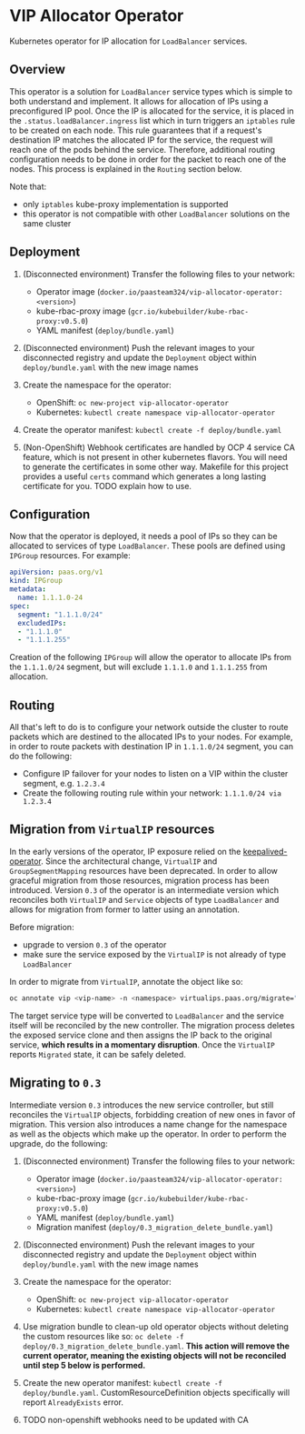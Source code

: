 # VIP Allocator Operator

Kubernetes operator for IP allocation for `LoadBalancer` services.

## Overview

This operator is a solution for `LoadBalancer` service types which is simple to both understand and implement. It allows for allocation of IPs using a preconfigured IP pool. Once the IP is allocated for the service, it is placed in the `.status.loadBalancer.ingress` list which in turn triggers an `iptables` rule to be created on each node. This rule guarantees that if a request's destination IP matches the allocated IP for the service, the request will reach one of the pods behind the service. Therefore, additional routing configuration needs to be done in order for the packet to reach one of the nodes. This process is explained in the `Routing` section below.

Note that:

- only `iptables` kube-proxy implementation is supported
- this operator is not compatible with other `LoadBalancer` solutions on the same cluster

## Deployment

1.  (Disconnected environment) Transfer the following files to your network:
    - Operator image (`docker.io/paasteam324/vip-allocator-operator:<version>`)
    - kube-rbac-proxy image (`gcr.io/kubebuilder/kube-rbac-proxy:v0.5.0`)
    - YAML manifest (`deploy/bundle.yaml`)

2.  (Disconnected environment) Push the relevant images to your disconnected registry and update the `Deployment` object within `deploy/bundle.yaml` with the new image names

3.  Create the namespace for the operator:
    - OpenShift: `oc new-project vip-allocator-operator`
    - Kubernetes: `kubectl create namespace vip-allocator-operator`

4.  Create the operator manifest: `kubectl create -f deploy/bundle.yaml`

5.  (Non-OpenShift) Webhook certificates are handled by OCP 4 service CA feature, which is not present in other kubernetes flavors. You will need to generate the certificates in some other way. Makefile for this project provides a useful `certs` command which generates a long lasting certificate for you. TODO explain how to use.

## Configuration

Now that the operator is deployed, it needs a pool of IPs so they can be allocated to services of type `LoadBalancer`. These pools are defined using `IPGroup` resources. For example:

```yaml
apiVersion: paas.org/v1
kind: IPGroup
metadata:
  name: 1.1.1.0-24
spec:
  segment: "1.1.1.0/24"
  excludedIPs:
  - "1.1.1.0"
  - "1.1.1.255"
```

Creation of the following `IPGroup` will allow the operator to allocate IPs from the `1.1.1.0/24` segment, but will exclude `1.1.1.0` and `1.1.1.255` from allocation.

## Routing

All that's left to do is to configure your network outside the cluster to route packets which are destined to the allocated IPs to your nodes. For example, in order to route packets with destination IP in `1.1.1.0/24` segment, you can do the following:

- Configure IP failover for your nodes to listen on a VIP within the cluster segment, e.g. `1.2.3.4`
- Create the following routing rule within your network: `1.1.1.0/24 via 1.2.3.4`

## Migration from `VirtualIP` resources

In the early versions of the operator, IP exposure relied on the [keepalived-operator](https://github.com/redhat-cop/keepalived-operator). Since the architectural change, `VirtualIP` and `GroupSegmentMapping` resources have been deprecated. In order to allow graceful migration from those resources, migration process has been introduced. Version `0.3` of the operator is an intermediate version which reconciles both `VirtualIP` and `Service` objects of type `LoadBalancer` and allows for migration from former to latter using an annotation.

Before migration:
- upgrade to version `0.3` of the operator
- make sure the service exposed by the `VirtualIP` is not already of type `LoadBalancer`

In order to migrate from `VirtualIP`, annotate the object like so:
```sh
oc annotate vip <vip-name> -n <namespace> virtualips.paas.org/migrate=""
```

The target service type will be converted to `LoadBalancer` and the service itself will be reconciled by the new controller. The migration process deletes the exposed service clone and then assigns the IP back to the original service, __which results in a momentary disruption__. Once the `VirtualIP` reports `Migrated` state, it can be safely deleted.

## Migrating to `0.3`

Intermediate version `0.3` introduces the new service controller, but still reconciles the `VirtualIP` objects, forbidding creation of new ones in favor of migration. This version also introduces a name change for the namespace as well as the objects which make up the operator. In order to perform the upgrade, do the following:

1.  (Disconnected environment) Transfer the following files to your network:
    - Operator image (`docker.io/paasteam324/vip-allocator-operator:<version>`)
    - kube-rbac-proxy image (`gcr.io/kubebuilder/kube-rbac-proxy:v0.5.0`)
    - YAML manifest (`deploy/bundle.yaml`)
    - Migration manifest (`deploy/0.3_migration_delete_bundle.yaml`)

2.  (Disconnected environment) Push the relevant images to your disconnected registry and update the `Deployment` object within `deploy/bundle.yaml` with the new image names

3.  Create the namespace for the operator:
    - OpenShift: `oc new-project vip-allocator-operator`
    - Kubernetes: `kubectl create namespace vip-allocator-operator`

4.  Use migration bundle to clean-up old operator objects without deleting the custom resources like so: `oc delete -f deploy/0.3_migration_delete_bundle.yaml`. __This action will remove the current operator, meaning the existing objects will not be reconciled until step 5 below is performed.__

5.  Create the new operator manifest: `kubectl create -f deploy/bundle.yaml`. CustomResourceDefinition objects specifically will report `AlreadyExists` error.

6.  TODO non-openshift webhooks need to be updated with CA